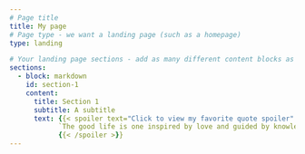 ```yaml
---
# Page title
title: My page
# Page type - we want a landing page (such as a homepage)
type: landing

# Your landing page sections - add as many different content blocks as you like
sections:
  - block: markdown
    id: section-1
    content:
      title: Section 1
      subtitle: A subtitle
      text: {{< spoiler text="Click to view my favorite quote spoiler" >}}
            `The good life is one inspired by love and guided by knowledge!`
            {{< /spoiler >}}
---
```

